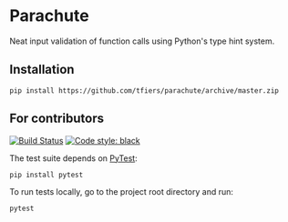 # Parachute

Neat input validation of function calls using Python's type hint system.

Installation
------------
```
pip install https://github.com/tfiers/parachute/archive/master.zip
```


For contributors
------------
[![Build Status](https://img.shields.io/travis/tfiers/parachute.svg?logo=travis&label=Test%20suite%20on%20%27master%27)](https://travis-ci.org/tfiers/parachute)
[![Code style: black](https://img.shields.io/badge/Code_formatting-Black-black.svg)](https://github.com/ambv/black)


The test suite depends on [PyTest](https://docs.pytest.org/en/latest/):
```
pip install pytest
```
To run tests locally, go to the project root directory and run:
```
pytest
```
